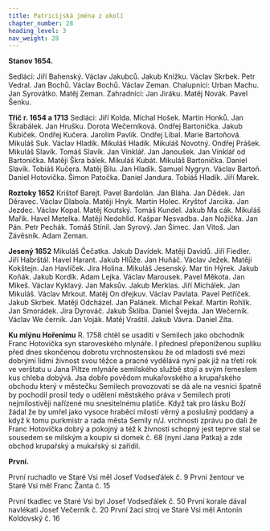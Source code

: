 ```yaml
---
title: Patricijská jména z okolí
chapter_number: 28
heading_level: 3
nav_weight: 28
---
```




**Stanov 1654.**

Sedláci: Jiří Bahenský. Václav Jakubců. Jakub Knížku. Václav Skrbek. Petr Vedral. Jan Bochů. Václav
Bochů. Václav Zeman. Chalupníci: Urban Machu. Jan Syrovátko. Matěj Zeman. Zahradníci: Jan
Jiráku. Matěj Novák. Pavel Šenku.


**Třič r. 1654 a 1713**
Sedláci: Jiří Kolda. Michal Hošek. Martin Honků. Jan Škrabálek. Jan Hrušku. Dorota Wečerníková.
Ondřej Bartonička. Jakub Kubíček. Ondřej Kučera. Jarolím Pavlík. Ondřej Líbal. Marie Bartoňová.
Mikuláš Suk. Václav Hladík. Mikuláš Hladík. Mikuláš Novotný. Ondřej Prášek.
Mikuláš Slavík. Tomáš Slavík. Jan Vinklář. Jan Janoušek. Jan Vinklář od Bartonička. Matěji Škra­
bálek. Mikuláš Kubát. Mikuláš Bartonička. Daniel Slavík. Tobiáš Kučera. Matěj Bilu. Jan Hladík.
Samuel Nygryn. Václav Bartoň. Daniel Hotovička. Šimon Patočka. Daniel Jandura. Tobiáš Hladík.
Jiří Marek.


**Roztoky 1652**
Krištof Barejt. Pavel Bardolán. Jan Bláha. Jan Dědek. Jan Děravec. Václav Dlabola. Matěji Hnyk.
Martin Holec. Kryštof Jarcika. Jan Jezdec. Václav Kopal. Matěj Koutský. Tomáš Kundel. Jakub Ma­
cák. Mikuláš Mařík. Havel Metelka. Matěji Nedohlíd. Kašpar Nesvadba. Jan Nožička. Jan Pán. Petr
Pechák. Tomáš Stínil. Jan Syrový. Jan Šimec. Jan Vitoš. Jan Závěsník. Adam Zeman.


**Jesený 1652**
Mikuláš Čečatka. Jakub Davídek. Matěji Davidů. Jiří Fiedler. Jiří Habrštál. Havel Harant. Jakub
Hlůže. Jan Huňáč. Václav Ježek. Matěji Kokštejn. Jan Havlíček. Jira Holina. Mikuláš Jesenský. Mar­
tin Hýrek. Jakub Koňák. Jakub Kordík. Adam Lejka. Václav Marousek. Pavel Měkota. Jan Mikeš.
Václav Kyklavý. Jan Maksův. Jakub Merklas. Jiří Michálek. Jan Mikuláš. Václav Mrkout. Matěj On­
dřejkuv. Václav Pavlata. Pavel Petříček. Jakub Skrbek. Matěji Odcházel. Jan Palánek. Michal Pekař.
Martin Rohlík. Jan Smorádek. Jira Dyrováč. Jakub Šklíba. Daniel Švejda. Jan Wečerník. Václav We­
černík. Jan Voják. Matěj Vraštil. Jakub Vávra. Daniel Zíta.


**Ku mlýnu Hořenímu**
R. 1758 chtěl se usaditi v Semilech jako obchodník Franc Hotovička syn staroveského mlynáře.
I přednesl přeponíženou supliku před dnes skončenou dobrotu vrchnostenskou že od mladosti své
mezi dobrými lidmi živnost svou těžce a pracné vydělává nyní pak již na třetí rok ve verštatu u Jana
Piltze mlynáře semilského službě stojí a svým řemeslem kus chleba dobývá. Jsa dobře povědom
mukařovského a krupařského obchodu který v městečku Semilech provozovati se dá ale na vesnici
špatně by pochodil prosil tedy o udělení městského práva v Semilech proti nejmilostivěji nařízené­
mu snesitelnému platiče. Když tak pro lásku Boží žádal že by umřel jako vysoce hraběcí milosti
věrný a poslušný poddaný a když k tomu purkmistr a rada města Semily n/J. vrchnosti zprávu po­
dali že Franc Hotovička dobrý a pokojný a též k živnosti schopný jest teprve stal se sousedem se­
milským a koupiv si domek č. 68 (nyní Jana Patka) a zde obchod krupařský a mukařský si zařídil.


**První.**

První ruchadlo ve Staré Vsi měl Josef Vodseďálek č. 9
První žentour ve Staré Vsi měl Franc Žanta č. 15

První tkadlec ve Staré Vsi byl Josef Vodseďálek č. 50
První korale dával navlékati Josef Večerník č. 20
První žací stroj ve Staré Vsi měl Antonín Koldovský č. 16

